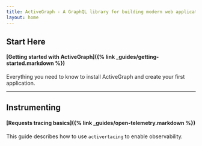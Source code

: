 ```yaml
---
title: ActiveGraph - A GraphQL library for building modern web applications.
layout: home
---
```


## Start Here
#### [Getting started with ActiveGraph]({% link _guides/getting-started.markdown %})
Everything you need to know to install ActiveGraph and create your first application.

---

## Instrumenting
#### [Requests tracing basics]({% link _guides/open-telemetry.markdown %})
This guide describes how to use ```activertacing``` to enable observability.

